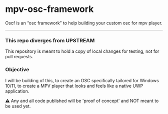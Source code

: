 # mpv-osc-framework

Oscf is an “osc framework” to help building your custom osc for mpv player.

---

### This repo diverges from UPSTREAM

This repository is meant to hold a copy of local changes for testing, not for pull requests.

### Objective
I will be building of this, to create an OSC specifically tailored for Windows 10/11, to create a MPV player that looks and feels like a native UWP application.

:warning: Any and all code published will be 'proof of concept' and NOT meant to be used yet.